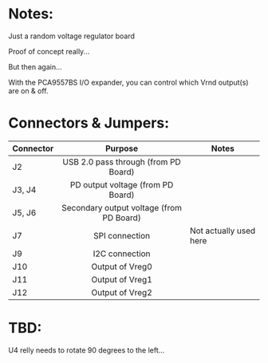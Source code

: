 # Notes:
Just a random voltage regulator board

Proof of concept really...

But then again...

With the PCA9557BS I/O expander, you can control which Vrnd output(s) are on & off.

# Connectors & Jumpers:

| Connector | Purpose                                             | Notes                         |
| --------- |:---------------------------------------------------:| ------------------------------|
| J2        | USB 2.0 pass through (from PD Board)                |                               |
| J3, J4    | PD output voltage (from PD Board)                   |                               |
| J5, J6    | Secondary output voltage (from PD Board)            |                               |
| J7        | SPI connection                                      | Not actually used here        |
| J9        | I2C connection                                      |                               |
| J10       | Output of Vreg0                                     |                               |
| J11       | Output of Vreg1                                     |                               |
| J12       | Output of Vreg2                                     |                               |

# TBD:

U4 relly needs to rotate 90 degrees to the left...
